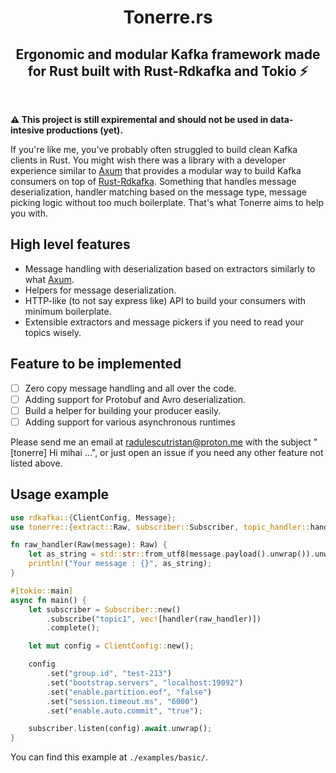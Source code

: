 <div align="center">
    <h1>Tonerre.rs</h1>
    <h2>Ergonomic and modular Kafka framework made for Rust built with Rust-Rdkafka and Tokio ⚡</h2>
</div>
</br>

<b>⚠️ This project is still expiremental and should not be used in data-intesive productions (yet).</b>

If you're like me, you've probably often struggled to build clean Kafka clients in Rust. You might wish there was a library with a developer experience similar to [Axum](https://github.com/tokio-rs/axum) that provides a modular way to build Kafka consumers on top of [Rust-Rdkafka](https://github.com/fede1024/rust-rdkafka). Something that handles message deserialization, handler matching based on the message type, message picking logic without too much boilerplate. That's what Tonerre aims to help you with.

## High level features 

- Message handling with deserialization based on extractors similarly to what [Axum](https://docs.rs/axum/latest/axum/extract/index.html).
- Helpers for message deserialization.
- HTTP-like (to not say express like) API to build your consumers with minimum boilerplate.
- Extensible extractors and message pickers if you need to read your topics wisely.

## Feature to be implemented

- [ ] Zero copy message handling and all over the code.
- [ ] Adding support for Protobuf and Avro deserialization.
- [ ] Build a helper for building your producer easily.
- [ ] Adding support for various asynchronous runtimes

Please send me an email at radulescutristan@proton.me with the subject "[tonerre] Hi mihai ...", or just open an issue if you need any other feature not listed above.

## Usage example

```rust
use rdkafka::{ClientConfig, Message};
use tonerre::{extract::Raw, subscriber::Subscriber, topic_handler::handler};

fn raw_handler(Raw(message): Raw) {
    let as_string = std::str::from_utf8(message.payload().unwrap()).unwrap();
    println!("Your message : {}", as_string);
}

#[tokio::main]
async fn main() {
    let subscriber = Subscriber::new()
        .subscribe("topic1", vec![handler(raw_handler)])
        .complete();

    let mut config = ClientConfig::new();

    config
        .set("group.id", "test-213")
        .set("bootstrap.servers", "localhost:19092")
        .set("enable.partition.eof", "false")
        .set("session.timeout.ms", "6000")
        .set("enable.auto.commit", "true");

    subscriber.listen(config).await.unwrap();
}
```

You can find this example at `./examples/basic/`.
